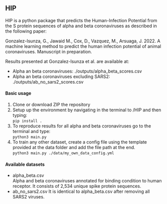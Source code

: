 

## HIP
HIP is a python package that predicts the Human-Infection Potential from the S protein sequences of  alpha and beta coronaviruses as described in the following paper:

Gonzalez-Isunza, G., Jawaid M., Cox, D., Vazquez, M., Arsuaga, J. 2022. A machine learning method to predict the human infection potential of animal coronaviruses. Manuscript in preparation.

Results presented at Gonzalez-Isunza et al. are available at: 
+ Alpha an beta coronaviruses:
 ./outputs/alpha_beta_scores.csv
+ Alpha an beta coronaviruses excluding SARS2:
 ./outputs/ab_no_sars2_scores.csv  

#### Basic usage
1. Clone or download ZIP the repository
2. Setup up the environment by navigating in the terminal to /HIP and then typing:   
```pip install .```
3. To reproduce results for all alpha and beta coronaviruses go to the terminal and type:    
```python3 main.py``` 
4. To train any other dataset, create a config file using the template provided at the data folder and add the file path at the end.    
  ```python3 main.py ./data/my_own_data_config.yml``` 

#### Available datasets
+ alpha_beta.csv   
Alpha and beta coronaviruses annotated for binding condition to human receptor. It consists of
2,534 unique spike protein sequences. 
+ ab_no_sars2.csv
It is identical to alpha_beta.csv after removing all SARS2 viruses. 




